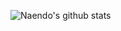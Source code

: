 ![Naendo's github stats](https://github-readme-stats-lilac-nine.vercel.app/api?username=naendo&show_icons=true&theme=radical&count_private=true&show_icons=true&title_color=fff&icon_color=79ff97&text_color=9f9f9f&bg_color=151515)

